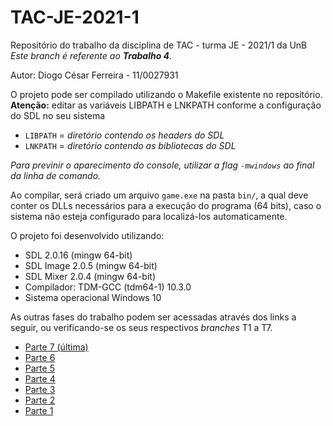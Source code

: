 # TAC-JE-2021-1

Repositório do trabalho da disciplina de TAC - turma JE - 2021/1 da UnB
<br>*Este branch é referente ao **Trabalho 4**.*

Autor: Diogo César Ferreira - 11/0027931

O projeto pode ser compilado utilizando o Makefile existente no repositório.<br>
**Atenção:** editar as variáveis LIBPATH e LNKPATH conforme a configuração do SDL no seu sistema
- `LIBPATH` = *diretório contendo os headers do SDL*
- `LNKPATH` = *diretório contendo as bibliotecas do SDL*

*Para previnir o aparecimento do console, utilizar a flag `-mwindows` ao final da linha de comando.*

Ao compilar, será criado um arquivo `game.exe` na pasta `bin/`, a qual deve conter os DLLs necessários para a execução do programa (64 bits), caso o sistema não esteja configurado para localizá-los automaticamente.

O projeto foi desenvolvido utilizando:
- SDL 2.0.16 (mingw 64-bit)
- SDL Image 2.0.5 (mingw 64-bit)
- SDL Mixer 2.0.4 (mingw 64-bit)
- Compilador: TDM-GCC (tdm64-1) 10.3.0
- Sistema operacional Windows 10

As outras fases do trabalho podem ser acessadas através dos links a seguir, ou verificando-se os seus respectivos *branches* T1 a T7.
- [Parte 7 (última)](https://github.com/Aendur/TAC-JE-2021-1/tree/T7)
- [Parte 6](https://github.com/Aendur/TAC-JE-2021-1/tree/T6)
- [Parte 5](https://github.com/Aendur/TAC-JE-2021-1/tree/T5)
- [Parte 4](https://github.com/Aendur/TAC-JE-2021-1/tree/T4)
- [Parte 3](https://github.com/Aendur/TAC-JE-2021-1/tree/T3)
- [Parte 2](https://github.com/Aendur/TAC-JE-2021-1/tree/T2)
- [Parte 1](https://github.com/Aendur/TAC-JE-2021-1/tree/T1)

